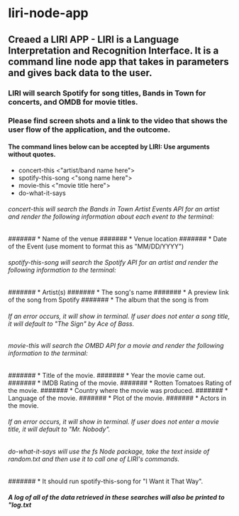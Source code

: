 # liri-node-app

## Creaed a LIRI APP - LIRI is a Language Interpretation and Recognition Interface. It is a command line node app that takes in parameters and gives back data to the user.

### LIRI will search Spotify for song titles, Bands in Town for concerts, and OMDB for movie titles.

### Please find screen shots and a link to the video that shows the user flow of the application, and the outcome. 

#### The command lines below can be accepted by LIRI: Use arguments without quotes. 

* concert-this <"artist/band name here">
* spotify-this-song <"song name here">
* movie-this <"movie title here">
* do-what-it-says

###### concert-this will search the Bands in Town Artist Events API for an artist and render the following information about each event to the terminal:
####### * Name of the venue
####### * Venue location
####### * Date of the Event (use moment to format this as "MM/DD/YYYY")


###### spotify-this-song will search the Spotify API for an artist and render the following information to the terminal:
####### * Artist(s)
####### * The song's name
####### * A preview link of the song from Spotify
####### * The album that the song is from

###### If an error occurs, it will show in terminal. If user does not enter a song title, it will default to "The Sign" by Ace of Bass.

###### movie-this will search the OMBD API for a movie and render the following information to the terminal:
####### * Title of the movie.
####### * Year the movie came out.
####### * IMDB Rating of the movie.
####### * Rotten Tomatoes Rating of the movie.
####### * Country where the movie was produced.
####### * Language of the movie.
####### * Plot of the movie.
####### * Actors in the movie.

###### If an error occurs, it will show in terminal. If user does not enter a movie title, it will default to "Mr. Nobody".

###### do-what-it-says will use the fs Node package, take the text inside of random.txt and then use it to call one of LIRI's commands.
####### * It should run spotify-this-song for "I Want it That Way".

##### A log of all of the data retrieved in these searches will also be printed to "log.txt
